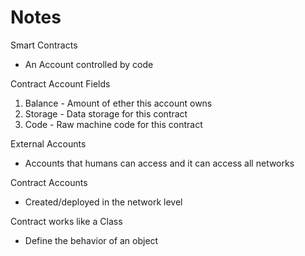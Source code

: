 # Notes

Smart Contracts
* An Account controlled by code

Contract Account Fields
1. Balance - Amount of ether this account owns
2. Storage - Data storage for this contract
3. Code - Raw machine code for this contract

External Accounts
* Accounts that humans can access and it can access all networks

Contract Accounts
* Created/deployed in the network level

Contract works like a Class
* Define the behavior of an object

